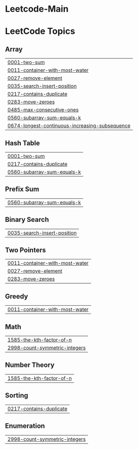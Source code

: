 # Leetcode-Main
<!---LeetCode Topics Start-->
# LeetCode Topics
## Array
|  |
| ------- |
| [0001-two-sum](https://github.com/Yash12patre/Leetcode-Main/tree/master/0001-two-sum) |
| [0011-container-with-most-water](https://github.com/Yash12patre/Leetcode-Main/tree/master/0011-container-with-most-water) |
| [0027-remove-element](https://github.com/Yash12patre/Leetcode-Main/tree/master/0027-remove-element) |
| [0035-search-insert-position](https://github.com/Yash12patre/Leetcode-Main/tree/master/0035-search-insert-position) |
| [0217-contains-duplicate](https://github.com/Yash12patre/Leetcode-Main/tree/master/0217-contains-duplicate) |
| [0283-move-zeroes](https://github.com/Yash12patre/Leetcode-Main/tree/master/0283-move-zeroes) |
| [0485-max-consecutive-ones](https://github.com/Yash12patre/Leetcode-Main/tree/master/0485-max-consecutive-ones) |
| [0560-subarray-sum-equals-k](https://github.com/Yash12patre/Leetcode-Main/tree/master/0560-subarray-sum-equals-k) |
| [0674-longest-continuous-increasing-subsequence](https://github.com/Yash12patre/Leetcode-Main/tree/master/0674-longest-continuous-increasing-subsequence) |
## Hash Table
|  |
| ------- |
| [0001-two-sum](https://github.com/Yash12patre/Leetcode-Main/tree/master/0001-two-sum) |
| [0217-contains-duplicate](https://github.com/Yash12patre/Leetcode-Main/tree/master/0217-contains-duplicate) |
| [0560-subarray-sum-equals-k](https://github.com/Yash12patre/Leetcode-Main/tree/master/0560-subarray-sum-equals-k) |
## Prefix Sum
|  |
| ------- |
| [0560-subarray-sum-equals-k](https://github.com/Yash12patre/Leetcode-Main/tree/master/0560-subarray-sum-equals-k) |
## Binary Search
|  |
| ------- |
| [0035-search-insert-position](https://github.com/Yash12patre/Leetcode-Main/tree/master/0035-search-insert-position) |
## Two Pointers
|  |
| ------- |
| [0011-container-with-most-water](https://github.com/Yash12patre/Leetcode-Main/tree/master/0011-container-with-most-water) |
| [0027-remove-element](https://github.com/Yash12patre/Leetcode-Main/tree/master/0027-remove-element) |
| [0283-move-zeroes](https://github.com/Yash12patre/Leetcode-Main/tree/master/0283-move-zeroes) |
## Greedy
|  |
| ------- |
| [0011-container-with-most-water](https://github.com/Yash12patre/Leetcode-Main/tree/master/0011-container-with-most-water) |
## Math
|  |
| ------- |
| [1585-the-kth-factor-of-n](https://github.com/Yash12patre/Leetcode-Main/tree/master/1585-the-kth-factor-of-n) |
| [2998-count-symmetric-integers](https://github.com/Yash12patre/Leetcode-Main/tree/master/2998-count-symmetric-integers) |
## Number Theory
|  |
| ------- |
| [1585-the-kth-factor-of-n](https://github.com/Yash12patre/Leetcode-Main/tree/master/1585-the-kth-factor-of-n) |
## Sorting
|  |
| ------- |
| [0217-contains-duplicate](https://github.com/Yash12patre/Leetcode-Main/tree/master/0217-contains-duplicate) |
## Enumeration
|  |
| ------- |
| [2998-count-symmetric-integers](https://github.com/Yash12patre/Leetcode-Main/tree/master/2998-count-symmetric-integers) |
<!---LeetCode Topics End-->